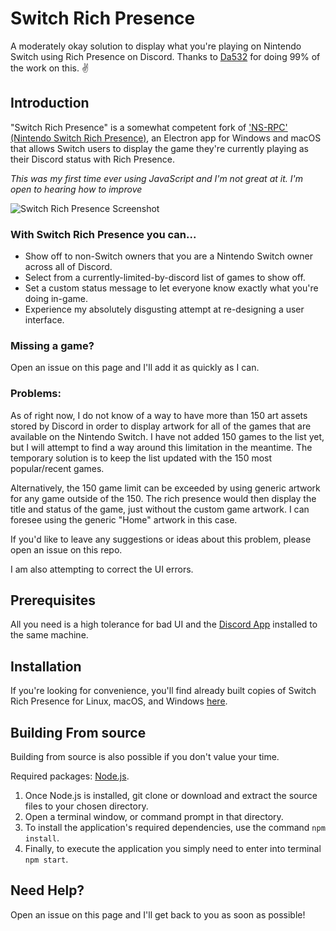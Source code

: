 # Switch Rich Presence
A moderately okay solution to display what you're playing on Nintendo Switch using Rich Presence on Discord. Thanks to [Da532](https://github.com/Da532) for doing 99% of the work on this. ✌️

## Introduction
"Switch Rich Presence" is a somewhat competent fork of ['NS-RPC' (Nintendo Switch Rich Presence)](https://github.com/Da532/NS-RPC), an Electron app for Windows and macOS that allows Switch users to display
the game they're currently playing as their Discord status with Rich Presence.

*This was my first time ever using JavaScript and I'm not great at it. I'm open to hearing how to improve*

![Switch Rich Presence Screenshot](https://i.imgur.com/uy7Pano.png)

### With Switch Rich Presence you can...
* Show off to non-Switch owners that you are a Nintendo Switch owner across all of Discord.
* Select from a currently-limited-by-discord list of games to show off.
* Set a custom status message to let everyone know exactly what you're doing in-game.
* Experience my absolutely disgusting attempt at re-designing a user interface.

### Missing a game?
Open an issue on this page and I'll add it as quickly as I can.

### Problems:
As of right now, I do not know of a way to have more than 150 art assets stored by Discord in order to display artwork for all of the games that are available on the Nintendo Switch. I have not added 150 games to the list yet, but I will attempt to find a way around this limitation in the meantime. The temporary solution is to keep the list updated with the 150 most popular/recent games.

Alternatively, the 150 game limit can be exceeded by using generic artwork for any game outside of the 150. The rich presence would then display the title and status of the game, just without the custom game artwork. I can foresee using the generic "Home" artwork in this case.

If you'd like to leave any suggestions or ideas about this problem, please open an issue on this repo.

I am also attempting to correct the UI errors.

## Prerequisites
All you need is a high tolerance for bad UI and the [Discord App](https://discordapp.com) installed to the same machine.

## Installation
If you're looking for convenience, you'll find already built copies of Switch Rich Presence for
Linux, macOS, and Windows [here](https://github.com/hobby-grade/Switch-Rich-Presence/releases).

## Building From source
Building from source is also possible if you don't value your time.

Required packages: [Node.js](https://nodejs.org/).

1. Once Node.js is installed, git clone or download and extract the source files to your chosen directory.
2. Open a terminal window, or command prompt in that directory.
3. To install the application's required dependencies, use the command `npm install`.
4. Finally, to execute the application you simply need to enter into terminal `npm start`.

## Need Help?
Open an issue on this page and I'll get back to you as soon as possible!
